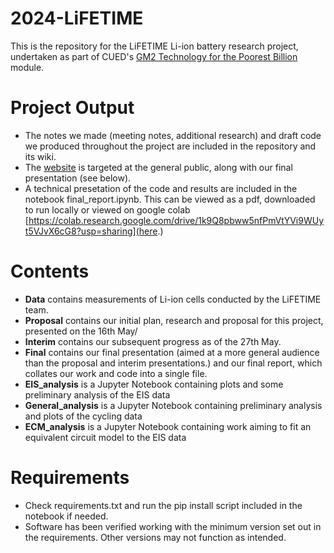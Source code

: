 # 2024-LiFETIME
This is the repository for the LiFETIME Li-ion battery research project, undertaken as part of CUED's [GM2 Technology for the Poorest Billion](https://teaching.eng.cam.ac.uk/content/engineering-tripos-part-iia-project-gm2-technology-poorest-billion-2023-24) module.
# Project Output
- The notes we made (meeting notes, additional research) and draft code we produced throughout the project are included in the repository and its wiki.
- The [website](https://technology-for-the-poorest-billion.github.io/2024-LiFETIME/) is targeted at the general public, along with our final presentation (see below).
- A technical presetation of the code and results are included in the notebook final_report.ipynb. This can be viewed as a pdf, downloaded to run locally or viewed on google colab [https://colab.research.google.com/drive/1k9Q8pbww5nfPmVtYVi9WUyt5VJvX6cG8?usp=sharing](here.)

# Contents
- **Data** contains measurements of Li-ion cells conducted by the LiFETIME team.
- **Proposal** contains our initial plan, research and proposal for this project, presented on the 16th May/
- **Interim** contains our subsequent progress as of the 27th May.
- **Final** contains our final presentation (aimed at a more general audience than the proposal and interim presentations.) and our final report, which collates our work and code into a single file.
- **EIS_analysis** is a Jupyter Notebook containing plots and some preliminary analysis of the EIS data
- **General_analysis** is a Jupyter Notebook containing preliminary analysis and plots of the cycling data 
- **ECM_analysis** is a Jupyter Notebook containing work aiming to fit an equivalent circuit model to the EIS data

# Requirements
- Check requirements.txt and run the pip install script included in the notebook if needed.
- Software has been verified working with the minimum version set out in the requirements. Other versions may not function as intended.
